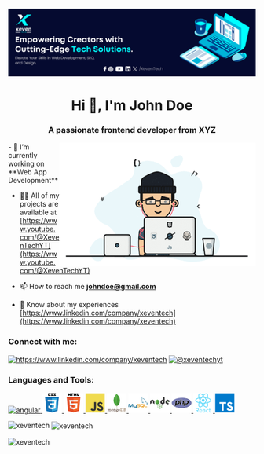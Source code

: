 ![MasterHead](https://github.com/XevenTech/xeventech/blob/main/Banner.png?raw=true)
<h1 align="center">Hi 👋, I'm John Doe</h1>
<h3 align="center">A passionate frontend developer from XYZ</h3>
<img align="right" width="400" src="https://github.com/XevenTech/xeventech/blob/main/programming.gif?raw=true">
- 🔭 I’m currently working on **Web App Development**

- 👨‍💻 All of my projects are available at [https://www.youtube.com/@XevenTechYT](https://www.youtube.com/@XevenTechYT)

- 📫 How to reach me **johndoe@gmail.com**

- 📄 Know about my experiences [https://www.linkedin.com/company/xeventech](https://www.linkedin.com/company/xeventech)

<h3 align="left">Connect with me:</h3>
<p align="left">
<a href="https://linkedin.com/in/https://www.linkedin.com/company/xeventech" target="blank"><img align="center" src="https://raw.githubusercontent.com/rahuldkjain/github-profile-readme-generator/master/src/images/icons/Social/linked-in-alt.svg" alt="https://www.linkedin.com/company/xeventech" height="30" width="40" /></a>
<a href="https://www.youtube.com/c/@xeventechyt" target="blank"><img align="center" src="https://raw.githubusercontent.com/rahuldkjain/github-profile-readme-generator/master/src/images/icons/Social/youtube.svg" alt="@xeventechyt" height="30" width="40" /></a>
</p>

<h3 align="left">Languages and Tools:</h3>
<p align="left"> <a href="https://angular.io" target="_blank" rel="noreferrer"> <img src="https://angular.io/assets/images/logos/angular/angular.svg" alt="angular" width="40" height="40"/> </a> <a href="https://www.w3schools.com/css/" target="_blank" rel="noreferrer"> <img src="https://raw.githubusercontent.com/devicons/devicon/master/icons/css3/css3-original-wordmark.svg" alt="css3" width="40" height="40"/> </a> <a href="https://www.w3.org/html/" target="_blank" rel="noreferrer"> <img src="https://raw.githubusercontent.com/devicons/devicon/master/icons/html5/html5-original-wordmark.svg" alt="html5" width="40" height="40"/> </a> <a href="https://developer.mozilla.org/en-US/docs/Web/JavaScript" target="_blank" rel="noreferrer"> <img src="https://raw.githubusercontent.com/devicons/devicon/master/icons/javascript/javascript-original.svg" alt="javascript" width="40" height="40"/> </a> <a href="https://www.mongodb.com/" target="_blank" rel="noreferrer"> <img src="https://raw.githubusercontent.com/devicons/devicon/master/icons/mongodb/mongodb-original-wordmark.svg" alt="mongodb" width="40" height="40"/> </a> <a href="https://www.mysql.com/" target="_blank" rel="noreferrer"> <img src="https://raw.githubusercontent.com/devicons/devicon/master/icons/mysql/mysql-original-wordmark.svg" alt="mysql" width="40" height="40"/> </a> <a href="https://nodejs.org" target="_blank" rel="noreferrer"> <img src="https://raw.githubusercontent.com/devicons/devicon/master/icons/nodejs/nodejs-original-wordmark.svg" alt="nodejs" width="40" height="40"/> </a> <a href="https://www.php.net" target="_blank" rel="noreferrer"> <img src="https://raw.githubusercontent.com/devicons/devicon/master/icons/php/php-original.svg" alt="php" width="40" height="40"/> </a> <a href="https://reactjs.org/" target="_blank" rel="noreferrer"> <img src="https://raw.githubusercontent.com/devicons/devicon/master/icons/react/react-original-wordmark.svg" alt="react" width="40" height="40"/> </a> <a href="https://www.typescriptlang.org/" target="_blank" rel="noreferrer"> <img src="https://raw.githubusercontent.com/devicons/devicon/master/icons/typescript/typescript-original.svg" alt="typescript" width="40" height="40"/> </a> </p>

<p><img align="left" src="https://github-readme-stats.vercel.app/api/top-langs?username=xeventech&show_icons=true&locale=en&layout=compact&theme=tokyonight" alt="xeventech" /></p>

<p>&nbsp;<img align="center" src="https://github-readme-stats.vercel.app/api?username=xeventech&show_icons=true&locale=en&theme=tokyonight" alt="xeventech" /></p>

<p><img align="center" src="https://github-readme-streak-stats.herokuapp.com/?user=xeventech&theme=tokyonight" alt="xeventech" /></p>
